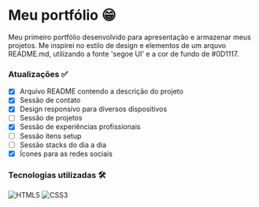 # Meu portfólio 😁

Meu primeiro portfólio desenvolvido para apresentação e armazenar meus projetos. Me inspirei no estilo de design e elementos de um arquvo README.md, utilizando a fonte 'segoe UI' e a cor de fundo de #0D1117.

### Atualizações ✅
- [x] Arquivo README contendo a descrição do projeto
- [x] Sessão de contato
- [x] Design responsivo para diversos dispositivos
- [ ] Sessão de projetos
- [x] Sessão de experiências profissionais 
- [ ] Sessão itens setup
- [ ] Sessão stacks do dia a dia 
- [x] Ícones para as redes sociais 

### Tecnologias utilizadas 🛠️
![HTML5](https://img.shields.io/badge/html5-%23E34F26.svg?style=for-the-badge&logo=html5&logoColor=white) ![CSS3](https://img.shields.io/badge/css3-%231572B6.svg?style=for-the-badge&logo=css3&logoColor=white)
